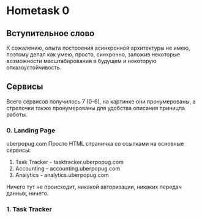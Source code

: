 # Hometask 0

## Вступительное слово

К сожалению, опыта построения асинхронной архитектуры не имею, поэтому делал как умею, просто, синхронно,
заложив некоторые возможности масштабирования в будущем и некоторую отказоустойчивость.

## Сервисы

Всего сервисов получилось 7 (0-6), на картинке они пронумерованы, а стрелочки также пронумерованы для удобства описания приницпа работы.

### 0. Landing Page

uberpopug.com
Просто HTML страничка со ссылками на основные сервисы: 

1. Task Tracker - tasktracker.uberpopug.com
2. Accounting - accounting.uberpopug.com
3. Analytics - analytics.uberpopug.com

Ничего тут не происходит, никакой авторизации, никаких передач данных, ничего.

### 1. Task Tracker